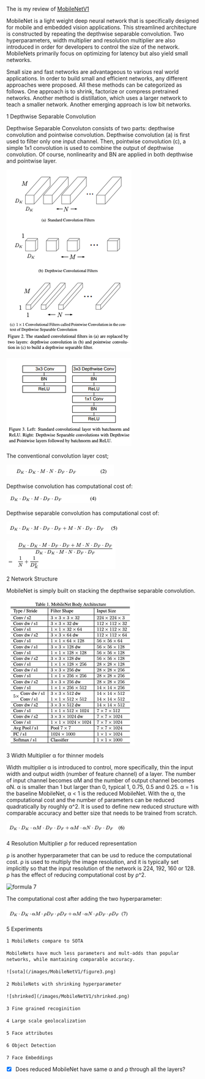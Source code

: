 The is my review of [MobileNetV1](https://arxiv.org/abs/1704.04861v1)


MobileNet is a light weight deep neural network that is specifically designed for mobile and embedded vision applications. This streamlined architecture is constructed by repeating the depthwise separable convolution. Two hyperparameters, width multiplier and resolution multiplier are also introduced in order for developers to control the size of the network. MobileNets primarily focus on optimizing for latency but also yield small networks. 

Small size and fast networks are advantageous to various real world applications. In order to build small and efficient networks, any different approaches were proposed. All these methods can be categorized as follows. One approach is to shrink, factorize or compress pretrained networks. Another method is distillation, which uses a larger network to teach a smaller network. Another emerging approach is low bit networks.   


1 Depthwise Separable Convolution 

Depthwise Separable Convoluton consists of two parts: depthwise convolution and pointwise convolution. Depthwise convolution (a) is first used to filter only one input channel. Then, pointwise convolution (c), a simple 1x1 convolution is used to combine the output of depthwise convolution. Of course, nonlinearity and BN are applied in both depthwise and pointwise layer. 

![figure 2](/images/MobileNetV1/figure2.png)

![figure 3](/images/MobileNetV1/figure3.png)

The conventional convolution layer cost; 

![originalcost](/images/MobileNetV1/originalcost.png)

Depthwise convolution has computational cost of: 

![deothwisecost](/images/MobileNetV1/depthwisecost.png)

Depthwise separable convolution has computational cost of: 

![deothwisecost](/images/MobileNetV1/cheapcost.png)

![costratio](/images/MobileNetV1/costratio.png)

2 Network Structure 

MobileNet is simply built on stacking the depthwise separable convolution. 

![table 1](/images/MobileNetV1/table1.png)

3 Width Multiplier α for thinner models 

Width multiplier α is introduced to control, more specifically, thin the input width and output width (number of feature channel) of a layer. The number of input channel becomes αM and the number of output channel becomes αN. α is smaller than 1 but larger than 0, typical 1, 0.75, 0.5 and 0.25. α = 1 is the baseline MobileNet, α < 1 is the reduced MobileNet. With the α, the computational cost and the number of parameters can be reduced quadratically by roughly α^2. It is used to define new reduced structure with comparable accuracy and better size that needs to be trained from scratch.  

![formula 6](/images/MobileNetV1/formula6.png)  

4 Resolution Multiplier ρ for reduced representation 

ρ is another hyperparameter that can be usd to reduce the computational cost. ρ is used to multiply the image resolution, and it is typically set implicitly so that the input resolution of the network is 224, 192, 160 or 128. ρ has the effect of reducing computational cost by ρ^2. 

![formula 7](/images/MobileNetV1/formula7.png)

The computational cost after adding the two hyperparameter:

![cost](/images/MobileNetV1/cost.png)

5 Experiments 

	1 MobileNets compare to SOTA 

	MobileNets have much less parameters and mult-adds than popular networks, while mantaining comparable accuracy. 

	![sota](/images/MobileNetV1/figure3.png)

	2 MobileNets with shrinking hyperparameter 

	![shrinked](/images/MobileNetV1/shrinked.png)

	3 Fine grained recoginition 

	4 Large scale geolocalization 

	5 Face attributes 

	6 Object Detection 

	7 Face Embeddings 

- [x] Does reduced MobileNet have same α and ρ through all the layers? 